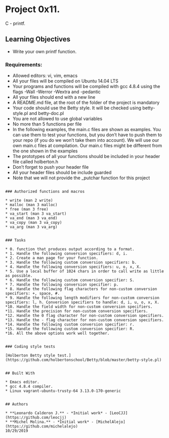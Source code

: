 # Project 0x11.

C - printf.

## Learning Objectives

* Write your own printf function.


### Requirements:

* Allowed editors: vi, vim, emacs
* All your files will be compiled on Ubuntu 14.04 LTS
* Your programs and functions will be compiled with gcc 4.8.4 using the flags -Wall -Werror -Wextra and -pedantic
* All your files should end with a new line
* A README.md file, at the root of the folder of the project is mandatory
* Your code should use the Betty style. It will be checked using betty-style.pl and betty-doc.pl
* You are not allowed to use global variables
* No more than 5 functions per file
* In the following examples, the main.c files are shown as examples. You can use them to test your functions, but you don’t have to push them to your repo (if you do we won’t take them into account). We will use our own main.c files at compilation. Our main.c files might be different from the one shown in the examples
* The prototypes of all your functions should be included in your header file called holberton.h
* Don’t forget to push your header file
* All your header files should be include guarded
* Note that we will not provide the _putchar function for this project

```

### Authorized functions and macros

* write (man 2 write)
* malloc (man 3 malloc)
* free (man 3 free)
* va_start (man 3 va_start)
* va_end (man 3 va_end)
* va_copy (man 3 va_copy)
* va_arg (man 3 va_arg)


### Tasks

* 0. function that produces output according to a format.
* 1. Handle the following conversion specifiers: d, i.
* 2. Create a man page for your function.
* 3. Handle the following custom conversion specifiers: b.
* 4. Handle the following conversion specifiers: u, o, x, X.
* 5. Use a local buffer of 1024 chars in order to call write as little as possible.
* 6. Handle the following custom conversion specifier: S.
* 7. Handle the following conversion specifier: p.
* 8. Handle the following flag characters for non-custom conversion specifiers: +, space, #.
* 9. Handle the following length modifiers for non-custom conversion specifiers: l, h. Conversion specifiers to handle: d, i, u, o, x, X.
*10. Handle the field width for non-custom conversion specifiers.
*11. Handle the precision for non-custom conversion specifiers.
*12. Handle the 0 flag character for non-custom conversion specifiers.
*13. Handle the - flag character for non-custom conversion specifiers.
*14. Handle the following custom conversion specifier: r.
*15. Handle the following custom conversion specifier: R.
*16. All the above options work well together.


### Coding style tests

[Holberton Betty style test.](https://github.com/holbertonschool/Betty/blob/master/betty-style.pl)


## Built With

* Emacs editor.
* gcc 4.8.4 compiler.
* Linux vagrant-ubuntu-trusty-64 3.13.0-170-generic


## Authors

* **Leonardo Calderon J.** - *Initial work* - [LeoCJJ](https://github.com/leocjj)
* **Michel Molina.** - *Initial work* - [MichelAlejo](https://github.com/michelalejo)
10/29/2019